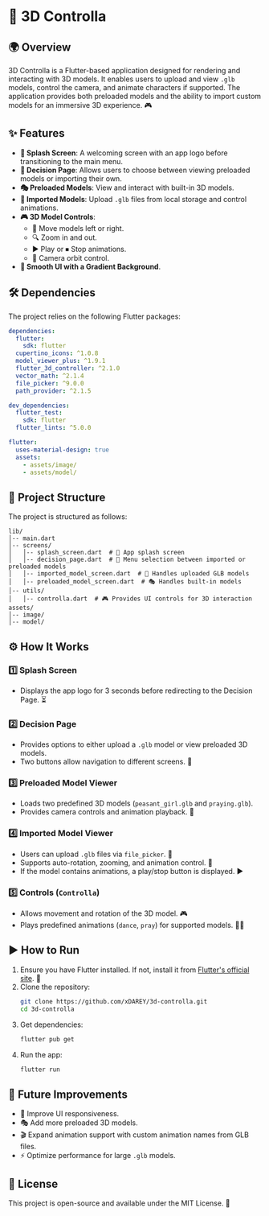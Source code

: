 # 🚀 3D Controlla

## 🌍 Overview
3D Controlla is a Flutter-based application designed for rendering and interacting with 3D models. It enables users to upload and view `.glb` models, control the camera, and animate characters if supported. The application provides both preloaded models and the ability to import custom models for an immersive 3D experience. 🎮

## ✨ Features
- **📱 Splash Screen**: A welcoming screen with an app logo before transitioning to the main menu.
- **📌 Decision Page**: Allows users to choose between viewing preloaded models or importing their own.
- **🎭 Preloaded Models**: View and interact with built-in 3D models.
- **📂 Imported Models**: Upload `.glb` files from local storage and control animations.
- **🎮 3D Model Controls**:
  - 🔄 Move models left or right.
  - 🔍 Zoom in and out.
  - ▶️ Play or ⏹ Stop animations.
  - 🎥 Camera orbit control.
- **🌈 Smooth UI with a Gradient Background**.

## 🛠 Dependencies
The project relies on the following Flutter packages:
```yaml
dependencies:
  flutter:
    sdk: flutter
  cupertino_icons: ^1.0.8
  model_viewer_plus: ^1.9.1
  flutter_3d_controller: ^2.1.0
  vector_math: ^2.1.4
  file_picker: ^9.0.0
  path_provider: ^2.1.5

dev_dependencies:
  flutter_test:
    sdk: flutter
  flutter_lints: ^5.0.0

flutter:
  uses-material-design: true
  assets:
    - assets/image/
    - assets/model/
```

## 📁 Project Structure
The project is structured as follows:
```
lib/
│-- main.dart
│-- screens/
│   │-- splash_screen.dart  # 🚀 App splash screen
│   │-- decision_page.dart  # 📌 Menu selection between imported or preloaded models
│   │-- imported_model_screen.dart  # 📂 Handles uploaded GLB models
│   │-- preloaded_model_screen.dart  # 🎭 Handles built-in models
│-- utils/
│   │-- controlla.dart  # 🎮 Provides UI controls for 3D interaction
assets/
│-- image/
│-- model/
```

## ⚙️ How It Works
### 1️⃣ Splash Screen
- Displays the app logo for 3 seconds before redirecting to the Decision Page. ⏳

### 2️⃣ Decision Page
- Provides options to either upload a `.glb` model or view preloaded 3D models.
- Two buttons allow navigation to different screens. 🔘

### 3️⃣ Preloaded Model Viewer
- Loads two predefined 3D models (`peasant_girl.glb` and `praying.glb`).
- Provides camera controls and animation playback. 🎥

### 4️⃣ Imported Model Viewer
- Users can upload `.glb` files via `file_picker`. 📂
- Supports auto-rotation, zooming, and animation control. 🔄
- If the model contains animations, a play/stop button is displayed. ▶️

### 5️⃣ Controls (`Controlla`)
- Allows movement and rotation of the 3D model. 🎮
- Plays predefined animations (`dance`, `pray`) for supported models. 🕺🙏

## ▶️ How to Run
1. Ensure you have Flutter installed. If not, install it from [Flutter's official site](https://flutter.dev/docs/get-started/install). 🔧
2. Clone the repository:
   ```sh
   git clone https://github.com/xDAREY/3d-controlla.git
   cd 3d-controlla
   ```
3. Get dependencies:
   ```sh
   flutter pub get
   ```
4. Run the app:
   ```sh
   flutter run
   ```

## 🚀 Future Improvements
- 📱 Improve UI responsiveness.
- 🎭 Add more preloaded 3D models.
- 🎬 Expand animation support with custom animation names from GLB files.
- ⚡ Optimize performance for large `.glb` models.

## 📜 License
This project is open-source and available under the MIT License. 📝

